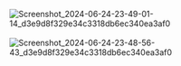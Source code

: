 ![Screenshot_2024-06-24-23-49-01-14_d3e9d8f329e34c3318db6ec340ea3af0](https://github.com/mandar-rane/CryptoIndex-Clean-Architecture-App/assets/98955924/cd834e53-752c-4586-9486-b604addaee5e) 
<br>
<br>
![Screenshot_2024-06-24-23-48-56-43_d3e9d8f329e34c3318db6ec340ea3af0](https://github.com/mandar-rane/CryptoIndex-Clean-Architecture-App/assets/98955924/b71a6637-a6a6-43eb-b95e-3bdb4a056340)
